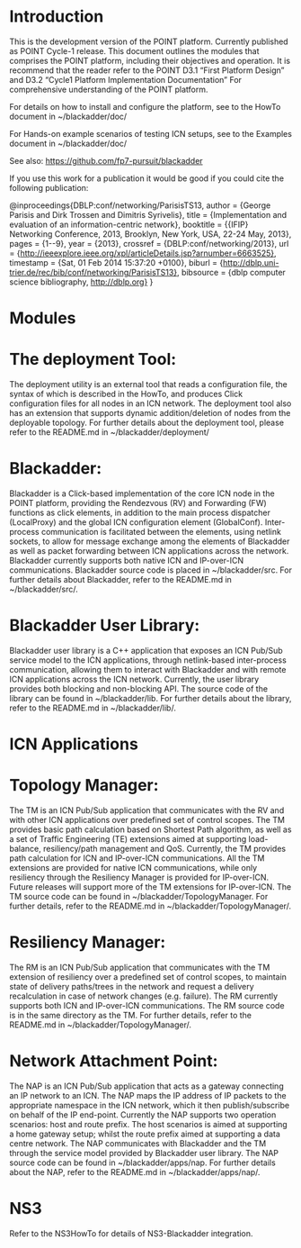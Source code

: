 Introduction
=============================

This is the development version of the POINT platform.
Currently published as POINT Cycle-1 release.
This document  outlines the modules that comprises the POINT platform, including their objectives and operation.
It is recommend that the reader refer to the POINT D3.1 “First Platform Design”  and D3.2 “Cycle1 Platform Implementation Documentation”  For comprehensive understanding of the POINT platform.

For details on how to install and configure the platform, see to the HowTo document in ~/blackadder/doc/

For Hands-on example scenarios of testing ICN setups, see to the Examples document in ~/blackadder/doc/

See also: https://github.com/fp7-pursuit/blackadder

If you use this work for a publication it would be good if you could
cite the following publication:

@inproceedings{DBLP:conf/networking/ParisisTS13,
author    = {George Parisis and
Dirk Trossen and
Dimitris Syrivelis},
title     = {Implementation and evaluation of an information-centric network},
booktitle = {{IFIP} Networking Conference, 2013, Brooklyn, New York, USA, 22-24
May, 2013},
pages     = {1--9},
year      = {2013},
crossref  = {DBLP:conf/networking/2013},
url       = {http://ieeexplore.ieee.org/xpl/articleDetails.jsp?arnumber=6663525},
timestamp = {Sat, 01 Feb 2014 15:37:20 +0100},
biburl    = {http://dblp.uni-trier.de/rec/bib/conf/networking/ParisisTS13},
bibsource = {dblp computer science bibliography, http://dblp.org}
}

Modules
=============================

The deployment Tool:
=============================

The deployment utility is an external tool that reads a configuration file, the syntax of which is described in the HowTo, and produces Click configuration files for all nodes in an ICN network. The deployment tool also has an extension that supports dynamic addition/deletion of nodes from the deployable topology. For further details about the deployment tool, please refer to the README.md  in ~/blackadder/deployment/

Blackadder:
=============================

Blackadder is a Click-based implementation of the core ICN node in the POINT platform, providing the Rendezvous (RV) and Forwarding (FW) functions as click elements, in addition to the main process dispatcher (LocalProxy) and the global ICN configuration element (GlobalConf). Inter-process communication is facilitated between the elements, using netlink sockets, to allow for message exchange among the elements of Blackadder as well as packet forwarding between ICN applications across the network. Blackadder currently supports both native ICN and IP-over-ICN  communications. Blackadder source code is placed in ~/blackadder/src. For further details about Blackadder, refer to the README.md in ~/blackadder/src/.

Blackadder User Library:
=============================

Blackadder user library is a C++ application that exposes an ICN Pub/Sub service model to the ICN applications, through netlink-based inter-process communication, allowing them to interact with Blackadder and with remote ICN applications across the ICN network. Currently, the user library provides both blocking and non-blocking API. The source code of the library can be found in ~/blackadder/lib. For further details about the library, refer to the README.md in ~/blackadder/lib/.

ICN Applications
=============================
Topology Manager:
=============================
The TM is an ICN Pub/Sub application that communicates with the RV and with other ICN applications over predefined set of control scopes. The TM provides basic path calculation based on Shortest Path algorithm, as well as a set of Traffic Engineering (TE) extensions aimed at supporting load-balance, resiliency/path management and QoS.
Currently, the TM provides path calculation for ICN and IP-over-ICN communications. All the TM extensions are provided for native ICN communications, while only resiliency through the Resiliency Manager is provided for IP-over-ICN. Future releases will support more of the TM extensions for IP-over-ICN. The TM source code can be found in ~/blackadder/TopologyManager. For further details, refer to the README.md in ~/blackadder/TopologyManager/.

Resiliency Manager:
=============================

The RM is an ICN Pub/Sub application that communicates with the TM extension of resiliency over a predefined set of control scopes, to maintain state of delivery paths/trees in the network and request a delivery recalculation in case of network changes (e.g. failure). The RM currently supports both ICN and IP-over-ICN communications. The RM source code is in the same directory as the TM. For further details, refer to the README.md in ~/blackadder/TopologyManager/.

Network Attachment Point:
=============================

The NAP is an ICN Pub/Sub application that acts as a gateway connecting an IP network to an ICN. The NAP maps the IP address of IP packets to the appropriate namespace in the ICN network, which it then publish/subscribe on behalf of the IP end-point. Currently the NAP supports two operation scenarios: host and route prefix. The host scenarios is aimed at supporting a home gateway setup; whilst the route prefix aimed at supporting a data centre network. The NAP communicates with Blackadder and the TM through the service model provided by Blackadder user library. The NAP source code can be found in ~/blackadder/apps/nap. For further details about the NAP, refer to the README.md in ~/blackadder/apps/nap/.

NS3
=============================

Refer to the NS3HowTo for details of NS3-Blackadder integration.